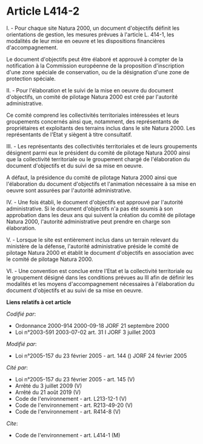 # Article L414-2

I. - Pour chaque site Natura 2000, un document d'objectifs définit les orientations de gestion, les mesures prévues à
l'article L. 414-1, les modalités de leur mise en oeuvre et les dispositions financières d'accompagnement.

Le document d'objectifs peut être élaboré et approuvé à compter de la notification à la Commission européenne de la
proposition d'inscription d'une zone spéciale de conservation, ou de la désignation d'une zone de protection spéciale.

II. - Pour l'élaboration et le suivi de la mise en oeuvre du document d'objectifs, un comité de pilotage Natura 2000 est créé
par l'autorité administrative.

Ce comité comprend les collectivités territoriales intéressées et leurs groupements concernés ainsi que, notamment, des
représentants de propriétaires et exploitants des terrains inclus dans le site Natura 2000. Les représentants de l'Etat y
siègent à titre consultatif.

III. - Les représentants des collectivités territoriales et de leurs groupements désignent parmi eux le président du comité
de pilotage Natura 2000 ainsi que la collectivité territoriale ou le groupement chargé de l'élaboration du document
d'objectifs et du suivi de sa mise en oeuvre.

A défaut, la présidence du comité de pilotage Natura 2000 ainsi que l'élaboration du document d'objectifs et l'animation
nécessaire à sa mise en oeuvre sont assurées par l'autorité administrative.

IV. - Une fois établi, le document d'objectifs est approuvé par l'autorité administrative. Si le document d'objectifs n'a pas
été soumis à son approbation dans les deux ans qui suivent la création du comité de pilotage Natura 2000, l'autorité
administrative peut prendre en charge son élaboration.

V. - Lorsque le site est entièrement inclus dans un terrain relevant du ministère de la défense, l'autorité administrative
préside le comité de pilotage Natura 2000 et établit le document d'objectifs en association avec le comité de pilotage Natura
2000.

VI. - Une convention est conclue entre l'Etat et la collectivité territoriale ou le groupement désigné dans les conditions
prévues au III afin de définir les modalités et les moyens d'accompagnement nécessaires à l'élaboration du document
d'objectifs et au suivi de sa mise en oeuvre.

**Liens relatifs à cet article**

_Codifié par_:

  - Ordonnance 2000-914 2000-09-18 JORF 21 septembre 2000
  - Loi n°2003-591 2003-07-02 art. 31 I JORF 3 juillet 2003

_Modifié par_:

  - Loi n°2005-157 du 23 février 2005 - art. 144 () JORF 24 février 2005

_Cité par_:

  - Loi n°2005-157 du 23 février 2005 - art. 145 (V)
  - Arrêté du 3 juillet 2009 (V)
  - Arrêté du 21 août 2019 (V)
  - Code de l'environnement - art. L213-12-1 (V)
  - Code de l'environnement - art. R213-49-20 (V)
  - Code de l'environnement - art. R414-8 (V)

_Cite_:

  - Code de l'environnement - art. L414-1 (M)

